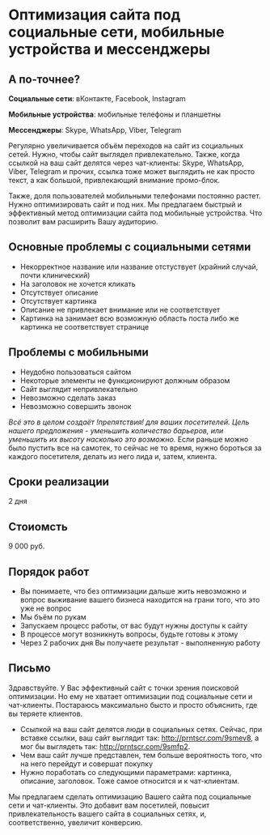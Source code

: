 # Оптимизация сайта под социальные сети, мобильные устройства и мессенджеры

## А по-точнее?
**Социальные сети**: вКонтакте, Facebook, Instagram

**Мобильные устройства**: мобильные телефоны и планшетны

**Мессенджеры**: Skype, WhatsApp, Viber, Telegram




Регулярно увеличивается объём переходов на сайт из социальных сетей. Нужно, чтобы сайт выглядел привлекательно.
Также, когда ссылкой на ваш сайт делятся через чат-клиенты: Skype, WhatsApp, Viber, Telegram и прочих, ссылка тоже может выглядить
не как просто текст, а как большой, привлекающий внимание промо-блок.

Также, доля пользователей мобильными телефонами постоянно растет. Нужно оптимизировать сайт и под них.
Мы предлагаем быстрый и эффективный метод оптимизации сайта под мобильные устройства. Что позволит вам расширить Вашу аудиторию.


## Основные проблемы с социальными сетями
- Некорректное название или название отстуствует (крайний случай, почти клинический)
- На заголовок не хочется кликать
- Отсутствует описание
- Отсутствует картинка
- Описание не привлекает внимание или не соответствует
- Картинка на занимает всю возможную область поста либо же картинка не соответствует странице



## Проблемы с мобильными
- Неудобно пользоваться сайтом
- Некоторые элементы не функционируют должным образом
- Сайт выглядит непривлекательно
- Невозможно сделать заказ
- Невозможно совершить звонок


*Всё это в целом создаёт !препятствия! для ваших посетителей. Цель нашего предложения - уменьшить количество барьеров, или 
уменьшить их высоту насколько это возможно.*
Если раньше можно было пустить все на самотек, то сейчас не то время, нужно бороться за каждого посетителя, делать из него лида и, 
затем, клиента. 


## Сроки реализации
2 дня

## Стоиомсть
9 000 руб.

## Порядок работ
* Вы понимаете, что без оптимизации дальше жить невозможно и вопрос выживание вашего бизнеса находится на грани того, что это уже не вопрос
* Мы бъём по рукам
* Запускаем процесс работы, от вас будут нужны доступы к сайту
* В процессе могут возникнуть вопросы, будьте готовы к этому
* Через 2 рабочих дня Вы получаете результат - выполненную работу



## Письмо
Здравствуйте.
У Вас эффективный сайт с точки зрения поисковой оптимизации.
Но ему не хватает оптимизации под социальные сети и чат-клиенты. 
Постараюсь максимально бысто и просто объяснить, где вы теряете клиентов.
- Ссылкой на ваш сайт делятся люди в социальных сетях. Сейчас, при вставке ссылки, ваш сайт выглядит так: http://prntscr.com/9smev8,
а мог бы выглядеть так: http://prntscr.com/9smfp2.
- Чем ваш сайт лучше представлен, тем больше вероятность того, что на него перейдут и совершат покупку
- Нужно поработать со следующими параметрами: картинка, описание, заголовок.
Тоже самое относится и к чат-клиентам.

Мы предлагаем сделать оптимизацию Вашего сайта под социальные сети и чат-клиенты. Это добавит вам посетилей,
повысит привлекательность вашего сайта в социальных сетях, и, соответственно, увеличит конверсию. 

